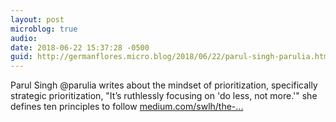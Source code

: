 ```yaml
---
layout: post
microblog: true
audio: 
date: 2018-06-22 15:37:28 -0500
guid: http://germanflores.micro.blog/2018/06/22/parul-singh-parulia.html
---
```

Parul Singh @parulia writes about the mindset of prioritization, specifically strategic prioritization, "It’s ruthlessly focusing on 'do less, not more.'" she defines ten principles to follow
[medium.com/swlh/the-...](https://medium.com/swlh/the-art-of-the-lazy-product-manager-fc6e5385a00b)
